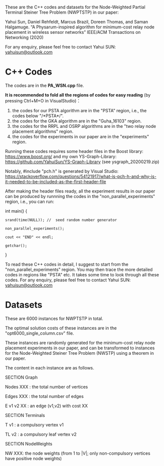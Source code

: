 These are the C++ codes and datasets for the Node-Weighted Partial Terminal Steiner Tree Problem (NWPTSTP) in our paper:

Yahui Sun, Daniel Rehfeldt, Marcus Brazil, Doreen Thomas, and Saman Halgamuge. “A Physarum-inspired algorithm for minimum-cost relay node placement in wireless sensor networks” IEEE/ACM Transactions on Networking (2020)

For any enquiry, please feel free to contact Yahui SUN: yahuisun@outlook.com


# C++ Codes

The codes are in the <b>PA_WSN.cpp</b> file. 

<b>It is recommended to fold all the regions of codes for easy reading</b> (by pressing Ctrl+M+O in VisualStudio)：
1) the codes for our PSTA algorithm are in the "PSTA" region, i.e., the codes below "/\*PSTA\*/".
2) the codes for the GKA algorithm are in the "Guha_16103" region.
3) the codes for the RRPL and OSRP algorithms are in the "two relay node placement algorithms" region.
4) the codes for the experiments in our paper are in the "experiments" region.

Running these codes requires some header files in the Boost library: https://www.boost.org/ and my own YS-Graph-Library: https://github.com/YahuiSun/YS-Graph-Library (see ysgraph_20200219.zip) 

Notably, #include "pch.h" is generated by Visual Studio: https://stackoverflow.com/questions/54121917/what-is-pch-h-and-why-is-it-needed-to-be-included-as-the-first-header-file 

After making the header files ready, all the experiment results in our paper can be produced by runnning the codes in the "non_parallel_experiments" region, i.e., you can run:

int main()
{

	srand(time(NULL)); //  seed random number generator
	
	non_parallel_experiments();
	
	cout << "END" << endl;
	
	getchar();
}

To read these C++ codes in detail, I suggest to start from the "non_parallel_experiments" region. You may then trace the more detailed codes in regions like "PSTA" etc. It takes some time to look through all these codes. For any enquiry, please feel free to contact Yahui SUN: yahuisun@outlook.com 

# Datasets

These are 6000 instances for NWPTSTP in total. 

The optimal solution costs of these instances are in the "opt6000_single_column.csv" file.

These instances are randomly generated for the minimum-cost relay node placement experiments in our paper, and can be transformed to instances for the Node-Weighted Steiner Tree Problem (NWSTP) using a theorem in our paper. 



The content in each instance are as follows.

SECTION Graph 

Nodes XXX : the total number of vertices

Edges XXX : the total number of edges

E v1 v2 XX : an edge (v1,v2) with cost XX


SECTION Terminals

T v1 : a compulsory vertex v1

TL v2 : a compulsory leaf vertex v2


SECTION NodeWeights

NW XXX: the node weights (from 1 to |V|; only non-compulsory vertices have positive node weights)


